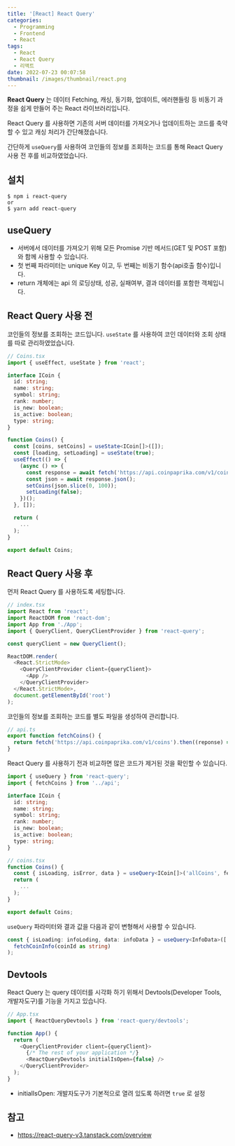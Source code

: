 ```yaml
---
title: '[React] React Query'
categories:
  - Programming
  - Frontend
  - React
tags:
  - React
  - React Query
  - 리액트
date: 2022-07-23 00:07:58
thumbnail: /images/thumbnail/react.png
---
```


**React Query** 는 데이터 Fetching, 캐싱, 동기화, 업데이트, 에러핸들링 등 비동기 과정을 쉽게 만들어 주는 React 라이브러리입니다.

React Query 를 사용하면 기존의 서버 데이터를 가져오거나 업데이트하는 코드를 축약할 수 있고 캐싱 처리가 간단해졌습니다.

간단하게 `useQuery`를 사용하여 코인들의 정보를 조회하는 코드를 통해 React Query 사용 전 후를 비교하였었습니다.

## 설치

```shell
$ npm i react-query
or
$ yarn add react-query
```

## useQuery

- 서버에서 데이터를 가져오기 위해 모든 Promise 기반 메서드(GET 및 POST 포함)와 함께 사용할 수 있습니다.
- 첫 번째 파라미터는 unique Key 이고, 두 번째는 비동기 함수(api호출 함수)입니다.
- return 개체에는 api 의 로딩상태, 성공, 실패여부, 결과 데이터를 포함한 객체입니다.

## React Query 사용 전

코인들의 정보를 조회하는 코드입니다. `useState` 를 사용하여 코인 데이터와 조회 상태를 따로 관리하였었습니다.

```ts
// Coins.tsx
import { useEffect, useState } from 'react';

interface ICoin {
  id: string;
  name: string;
  symbol: string;
  rank: number;
  is_new: boolean;
  is_active: boolean;
  type: string;
}

function Coins() {
  const [coins, setCoins] = useState<ICoin[]>([]);
  const [loading, setLoading] = useState(true);
  useEffect(() => {
    (async () => {
      const response = await fetch('https://api.coinpaprika.com/v1/coins');
      const json = await response.json();
      setCoins(json.slice(0, 100));
      setLoading(false);
    })();
  }, []);

  return (
    ...
  );
}

export default Coins;
```

## React Query 사용 후

먼저 React Query 를 사용하도록 세팅합니다.

```ts
// index.tsx
import React from 'react';
import ReactDOM from 'react-dom';
import App from './App';
import { QueryClient, QueryClientProvider } from 'react-query';

const queryClient = new QueryClient();

ReactDOM.render(
  <React.StrictMode>
    <QueryClientProvider client={queryClient}>
      <App />
    </QueryClientProvider>
  </React.StrictMode>,
  document.getElementById('root')
);
```

코인들의 정보를 조회하는 코드를 별도 파일을 생성하여 관리합니다.

```ts
// api.ts
export function fetchCoins() {
  return fetch('https://api.coinpaprika.com/v1/coins').then((reponse) => reponse.json());
}
```

React Query 를 사용하기 전과 비교하면 많은 코드가 제거된 것을 확인할 수 있습니다.

```ts
import { useQuery } from 'react-query';
import { fetchCoins } from '../api';

interface ICoin {
  id: string;
  name: string;
  symbol: string;
  rank: number;
  is_new: boolean;
  is_active: boolean;
  type: string;
}

// coins.tsx
function Coins() {
  const { isLoading, isError, data } = useQuery<ICoin[]>('allCoins', fetchCoins);
  return (
    ...
  );
}

export default Coins;
```

`useQuery` 파라미터와 결과 값을 다음과 같이 변형해서 사용할 수 있습니다.

```ts
const { isLoading: infoLoding, data: infoData } = useQuery<InfoData>(['info', coinId], () =>
  fetchCoinInfo(coinId as string)
);
```

## Devtools

React Query 는 query 데이터를 시각화 하기 위해서 Devtools(Developer Tools, 개발자도구)를 기능을 가지고 있습니다.

```ts
// App.tsx
import { ReactQueryDevtools } from 'react-query/devtools';

function App() {
  return (
    <QueryClientProvider client={queryClient}>
      {/* The rest of your application */}
      <ReactQueryDevtools initialIsOpen={false} />
    </QueryClientProvider>
  );
}
```

- initialIsOpen: 개발자도구가 기본적으로 열려 있도록 하려면 `true` 로 설정

## 참고

- https://react-query-v3.tanstack.com/overview
